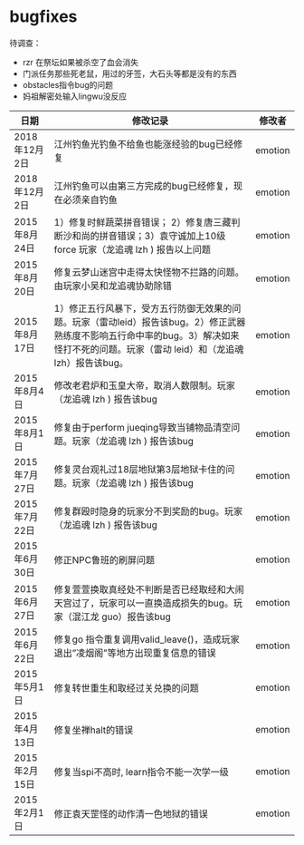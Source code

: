 # bugfixes

待调查：
* rzr 在祭坛如果被杀空了血会消失
* 门派任务那些死老鼠，用过的牙签，大石头等都是没有的东西
* obstacles指令bug的问题
* 妈祖解密处输入lingwu没反应


| 日期 | 修改记录 | 修改者 |
| --- | --- | --- |
| 2018年12月2日 | 江州钓鱼光钓鱼不给鱼也能涨经验的bug已经修复 | emotion |
| 2018年12月2日 | 江州钓鱼可以由第三方完成的bug已经修复，现在必须亲自钓鱼 | emotion |
| 2015年8月24日 | 1）修复时鲜蔬菜拼音错误； 2）修复唐三藏判断沙和尚的拼音错误；3）袁守诚加上10级force 玩家（龙追魂 lzh ) 报告以上问题 | emotion |
| 2015年8月20日 | 修复云梦山迷宫中走得太快怪物不拦路的问题。由玩家小吴和龙追魂协助除错 | emotion |
| 2015年8月17日 | 1）修正五行风暴下，受方五行防御无效果的问题。玩家（雷动leid）报告该bug。2）修正武器熟练度不影响五行命中率的bug。3）解决如来怪打不死的问题。玩家（雷动 leid）和（龙追魂 lzh）报告该bug。 | emotion |
| 2015年8月4日 | 修改老君炉和玉皇大帝，取消人数限制。玩家（龙追魂 lzh ) 报告该bug | emotion |
| 2015年8月1日 | 修复由于perform jueqing导致当铺物品清空问题。玩家（龙追魂 lzh ) 报告该bug | emotion |
| 2015年7月27日 | 修复灵台观礼过18层地狱第3层地狱卡住的问题。玩家（龙追魂 lzh ) 报告该bug | emotion |
| 2015年7月22日 | 修复群殴时隐身的玩家分不到奖励的bug。玩家（龙追魂 lzh ) 报告该bug | emotion |
| 2015年6月30日 | 修正NPC鲁班的刷屏问题 | emotion |
| 2015年6月27日 | 修复萱萱换取真经处不判断是否已经取经和大闹天宫过了，玩家可以一直换造成损失的bug。玩家（混江龙 guo）报告该bug | emotion |
| 2015年6月22日 | 修复go 指令重复调用valid_leave()，造成玩家退出”凌烟阁”等地方出现重复信息的错误 | emotion |
| 2015年5月1日 | 修复转世重生和取经过关兑换的问题 | emotion |
| 2015年4月13日 | 修复坐禅halt的错误 | emotion |
| 2015年2月15日 | 修复当spi不高时, learn指令不能一次学一级 | emotion |
| 2015年2月1日 | 修正袁天罡怪的动作清一色地狱的错误 | emotion |
